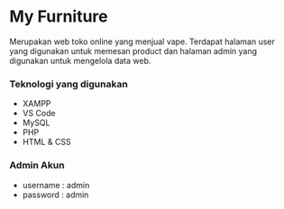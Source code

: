 # My Furniture
Merupakan web toko online yang menjual vape. Terdapat halaman user yang digunakan untuk memesan product dan halaman admin yang digunakan untuk mengelola data web.

### Teknologi yang digunakan
* XAMPP
* VS Code
* MySQL
* PHP
* HTML & CSS

### Admin Akun
* username  : admin
* password  : admin
